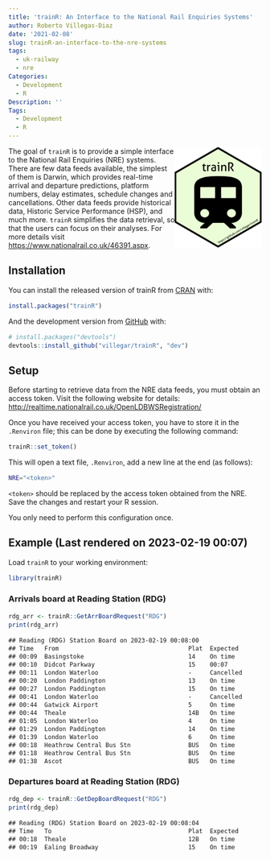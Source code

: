 ```yaml
---
title: 'trainR: An Interface to the National Rail Enquiries Systems'
author: Roberto Villegas-Diaz
date: '2021-02-08'
slug: trainR-an-interface-to-the-nre-systems
tags:
  - uk-railway
  - nre
Categories:
  - Development
  - R
Description: ''
Tags:
  - Development
  - R
---
```


<img src="https://raw.githubusercontent.com/villegar/trainR/main/inst/images/logo.png" alt="logo" align="right" height=200px/>

The goal of `trainR` is to provide a simple interface to the 
National Rail Enquiries (NRE) systems. There are few data feeds 
available, the simplest of them is Darwin, which provides real-time 
arrival and departure predictions, platform numbers, delay estimates, 
schedule changes and cancellations. Other data feeds provide historical 
data, Historic Service Performance (HSP), and much more. `trainR` 
simplifies the data retrieval, so that the users can focus on their 
analyses. For more details visit 
https://www.nationalrail.co.uk/46391.aspx.

## Installation

You can install the released version of trainR from [CRAN](https://CRAN.R-project.org) with:

``` r
install.packages("trainR")
```

And the development version from [GitHub](https://github.com/) with:

``` r
# install.packages("devtools")
devtools::install_github("villegar/trainR", "dev")
```

## Setup
Before starting to retrieve data from the NRE data feeds, you must obtain an access token. 
Visit the following website for details: http://realtime.nationalrail.co.uk/OpenLDBWSRegistration/

Once you have received your access token, you have to store it in the `.Renviron` file; this can be 
done by executing the following command:


```r
trainR::set_token()
```

This will open a text file, `.Renviron`, add a new line at the end (as follows):

```bash
NRE="<token>"
```

`<token>` should be replaced by the access token obtained from the NRE. Save the changes and restart 
your R session.

You only need to perform this configuration once.

## Example (Last rendered on 2023-02-19 00:07)

Load `trainR` to your working environment:

```r
library(trainR)
```

### Arrivals board at Reading Station (RDG)


```r
rdg_arr <- trainR::GetArrBoardRequest("RDG")
print(rdg_arr)
```

```
## Reading (RDG) Station Board on 2023-02-19 00:08:00
## Time   From                                    Plat  Expected
## 00:09  Basingstoke                             14    On time
## 00:10  Didcot Parkway                          15    00:07
## 00:11  London Waterloo                         -     Cancelled
## 00:20  London Paddington                       13    On time
## 00:27  London Paddington                       15    On time
## 00:41  London Waterloo                         -     Cancelled
## 00:44  Gatwick Airport                         5     On time
## 00:44  Theale                                  14B   On time
## 01:05  London Waterloo                         4     On time
## 01:29  London Paddington                       14    On time
## 01:39  London Waterloo                         6     On time
## 00:18  Heathrow Central Bus Stn                BUS   On time
## 01:18  Heathrow Central Bus Stn                BUS   On time
## 01:38  Ascot                                   BUS   On time
```

### Departures board at Reading Station (RDG)


```r
rdg_dep <- trainR::GetDepBoardRequest("RDG")
print(rdg_dep)
```

```
## Reading (RDG) Station Board on 2023-02-19 00:08:04
## Time   To                                      Plat  Expected
## 00:18  Theale                                  12B   On time
## 00:19  Ealing Broadway                         15    On time
```
